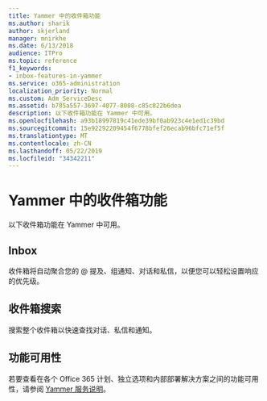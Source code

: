 ```yaml
---
title: Yammer 中的收件箱功能
ms.author: sharik
author: skjerland
manager: mnirkhe
ms.date: 6/13/2018
audience: ITPro
ms.topic: reference
f1_keywords:
- inbox-features-in-yammer
ms.service: o365-administration
localization_priority: Normal
ms.custom: Adm_ServiceDesc
ms.assetid: b785a557-3697-4077-8008-c85c822b6dea
description: 以下收件箱功能在 Yammer 中可用。
ms.openlocfilehash: a93b18997819c41ede39bf0ab923c4e1ed1c39bd
ms.sourcegitcommit: 15e92292209454f6778bfef26ecab96bfc71ef5f
ms.translationtype: MT
ms.contentlocale: zh-CN
ms.lasthandoff: 05/22/2019
ms.locfileid: "34342211"
---
```

# <a name="inbox-features-in-yammer"></a>Yammer 中的收件箱功能

以下收件箱功能在 Yammer 中可用。
  
## <a name="inbox"></a>Inbox
<a name="bkmk_Inbox"> </a>

收件箱将自动聚合您的 @ 提及、组通知、对话和私信，以便您可以轻松设置响应的优先级。
  
## <a name="inbox-search"></a>收件箱搜索
<a name="bkmk_InboxSearch"> </a>

搜索整个收件箱以快速查找对话、私信和通知。
  
## <a name="feature-availability"></a>功能可用性
<a name="bkmk_InboxSearch"> </a>

若要查看在各个 Office 365 计划、独立选项和内部部署解决方案之间的功能可用性，请参阅 [Yammer 服务说明](yammer-service-description.md)。
  

